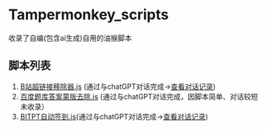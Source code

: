 # Tampermonkey_scripts
收录了自编(包含ai生成)自用的油猴脚本

## 脚本列表 
1. [B站超链接移除器.js](https://github.com/KJH-x/Tampermonkey_scripts/blob/main/B%E7%AB%99%E8%B6%85%E9%93%BE%E6%8E%A5%E7%A7%BB%E9%99%A4%E5%99%A8.js) (通过与chatGPT对话完成->[查看对话记录](https://github.com/KJH-x/Tampermonkey_scripts/blob/main/chat_log/B%E7%AB%99%E8%B6%85%E9%93%BE%E6%8E%A5%E7%A7%BB%E9%99%A4%E5%99%A8.JS.ChatGPT%E5%AF%B9%E8%AF%9D%E8%AE%B0%E5%BD%95.md))
2. [百度题库答案蒙版去除.js](https://github.com/KJH-x/Tampermonkey_scripts/blob/main/%E7%99%BE%E5%BA%A6%E9%A2%98%E5%BA%93%E7%AD%94%E6%A1%88%E8%92%99%E7%89%88%E5%8E%BB%E9%99%A4.js) (通过与chatGPT对话完成，因脚本简单、对话较短未收录）
3. [BITPT自动签到.js](https://github.com/KJH-x/Tampermonkey_scripts/blob/main/BITPT%E8%87%AA%E5%8A%A8%E7%AD%BE%E5%88%B0.js)(通过与chatGPT对话完成->[查看对话记录](https://github.com/KJH-x/Tampermonkey_scripts/blob/main/chat_log/B%E7%AB%99%E8%B6%85%E9%93%BE%E6%8E%A5%E7%A7%BB%E9%99%A4%E5%99%A8.JS.ChatGPT%E5%AF%B9%E8%AF%9D%E8%AE%B0%E5%BD%95.md))
